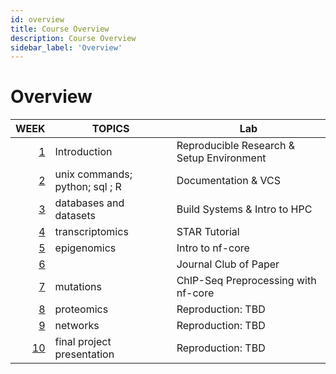 ```yaml
---
id: overview
title: Course Overview
description: Course Overview
sidebar_label: 'Overview'
---
```


# Overview

|               WEEK | TOPICS                         | Lab                                         |
| -----------------: | ------------------------------ | ------------------------------------------- |
|   [1](./week_1.md) | Introduction                   | Reproducible Research & Setup Environment |
|   [2](./week_2.md) | unix commands; python; sql ; R | Documentation & VCS                         |
|   [3](./week_3.md) | databases and datasets         | Build Systems & Intro to HPC                |
|   [4](./week_4.md) | transcriptomics                | STAR Tutorial                               |
|   [5](./week_5.md) | epigenomics                    | Intro to nf-core                            |
|   [6](./week_6.md) |                                | Journal Club of Paper                       |
|   [7](./week_7.md) | mutations                      | ChIP-Seq Preprocessing with nf-core         |
|   [8](./week_8.md) | proteomics                     | Reproduction: TBD                           |
|   [9](./week_9.md) | networks                       | Reproduction: TBD                           |
| [10](./week_10.md) | final project presentation     | Reproduction: TBD                           |
